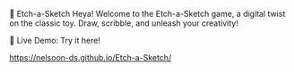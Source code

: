 🎨 Etch-a-Sketch
Heya! Welcome to the Etch-a-Sketch game, a digital twist on the classic toy. Draw, scribble, and unleash your creativity!

🚀 Live Demo: Try it here!

https://nelsoon-ds.github.io/Etch-a-Sketch/
